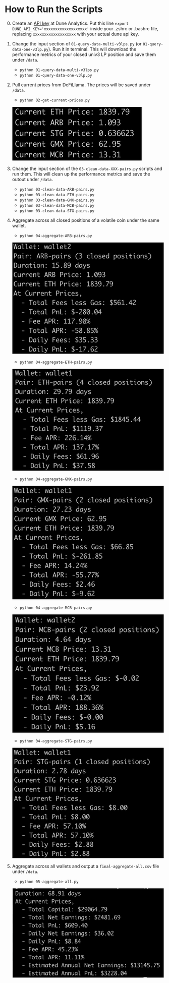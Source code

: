 # How to Run the Scripts

0. Create an [API key](https://dune.com/settings/api) at Dune Analytics. Put 
this line `export DUNE_API_KEY='xxxxxxxxxxxxxxxxxxx'` inside your .zshrc or .bashrc file,
replacing `xxxxxxxxxxxxxxxxxxx` with your actual dune api key.
1. Change the input section of `01-query-data-multi-v3lps.py` (or `01-query-data-one-v3lp.py`). Run it in terminal. This will download the performance metrics of your closed univ3 LP position and save them under `/data`.
    - `python 01-query-data-multi-v3lps.py`
    - `python 01-query-data-one-v3lp.py`
2. Pull current prices from DeFiLlama. The prices will be saved under `/data`.
    - `python 02-get-current-prices.py`

    ![](https://github.com/coindataschool/univ3lp/blob/main/scripts/analyze-closed-positions/screens/print-out-02-get-current-prices.png)
3. Change the input section of the `03-clean-data-XXX-pairs.py` scripts and run them. This will clean up
the performance metrics and save the outout under `/data`.
    - `python 03-clean-data-ARB-pairs.py`
    - `python 03-clean-data-ETH-pairs.py`
    - `python 03-clean-data-GMX-pairs.py`
    - `python 03-clean-data-MCB-pairs.py`
    - `python 03-clean-data-STG-pairs.py`
1. Aggregate across all closed positions of a volatile coin under the same wallet.
    - `python 04-aggregate-ARB-pairs.py`

    ![](https://github.com/coindataschool/univ3lp/blob/main/scripts/analyze-closed-positions/screens/print-out-04-aggregate-ARB-pairs.png)

    - `python 04-aggregate-ETH-pairs.py`

    ![](https://github.com/coindataschool/univ3lp/blob/main/scripts/analyze-closed-positions/screens/print-out-04-aggregate-ETH-pairs.png)

    - `python 04-aggregate-GMX-pairs.py`

    ![](https://github.com/coindataschool/univ3lp/blob/main/scripts/analyze-closed-positions/screens/print-out-04-aggregate-GMX-pairs.png)

    - `python 04-aggregate-MCB-pairs.py`

    ![](https://github.com/coindataschool/univ3lp/blob/main/scripts/analyze-closed-positions/screens/print-out-04-aggregate-MCB-pairs.png)

    - `python 04-aggregate-STG-pairs.py`

    ![](https://github.com/coindataschool/univ3lp/blob/main/scripts/analyze-closed-positions/screens/print-out-04-aggregate-STG-pairs.png)

2. Aggregate across all wallets and output a `final-aggregate-all.csv` file under `/data`.
    - `python 05-aggregate-all.py`

    ![](https://github.com/coindataschool/univ3lp/blob/main/scripts/analyze-closed-positions/screens/print-out-05-aggregate-all.png)